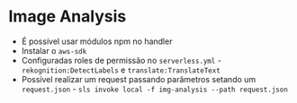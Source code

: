 # Image Analysis

- É possível usar módulos npm no handler
- Instalar o `aws-sdk`
- Configuradas roles de permissão no `serverless.yml` - `rekognition:DetectLabels` e `translate:TranslateText`
- Possível realizar um request passando parâmetros setando um `request.json` - `sls invoke local -f img-analysis --path request.json`